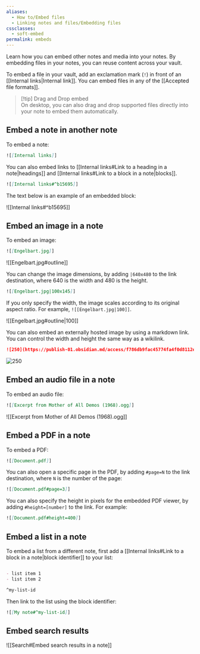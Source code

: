 ```yaml
---
aliases:
  - How to/Embed files
  - Linking notes and files/Embedding files
cssclasses:
  - soft-embed
permalink: embeds
---
```


Learn how you can embed other notes and media into your notes. By embedding files in your notes, you can reuse content across your vault.

To embed a file in your vault, add an exclamation mark (`!`) in front of an [[Internal links|Internal link]]. You can embed files in any of the [[Accepted file formats]].

> [!tip] Drag and Drop embed  
> On desktop, you can also drag and drop supported files directly into your note to embed them automatically.

## Embed a note in another note

To embed a note:

```md
![[Internal links]]
```

You can also embed links to [[Internal links#Link to a heading in a note|headings]] and [[Internal links#Link to a block in a note|blocks]].

```md
![[Internal links#^b15695]]
```

The text below is an example of an embedded block:

![[Internal links#^b15695]]

## Embed an image in a note

To embed an image:

```md
![[Engelbart.jpg]]
```

![[Engelbart.jpg#outline]]

You can change the image dimensions, by adding `|640x480` to the link destination, where 640 is the width and 480 is the height.

```md
![[Engelbart.jpg|100x145]]
```

If you only specify the width, the image scales according to its original aspect ratio. For example, `![[Engelbart.jpg|100]]`.

![[Engelbart.jpg#outline|100]]

You can also embed an externally hosted image by using a markdown link. You can control the width and height the same way as a wikilink. 

```md
![250](https://publish-01.obsidian.md/access/f786db9fac45774fa4f0d8112e232d67/Attachments/Engelbart.jpg)
```

![250](https://publish-01.obsidian.md/access/f786db9fac45774fa4f0d8112e232d67/Attachments/Engelbart.jpg)

## Embed an audio file in a note

To embed an audio file:

```md
![[Excerpt from Mother of All Demos (1968).ogg]]
```

![[Excerpt from Mother of All Demos (1968).ogg]]

## Embed a PDF in a note

To embed a PDF:

```md
![[Document.pdf]]
```

You can also open a specific page in the PDF, by adding `#page=N` to the link destination, where `N` is the number of the page:

```md
![[Document.pdf#page=3]]
```

You can also specify the height in pixels for the embedded PDF viewer, by adding `#height=[number]` to the link. For example:

```md
![[Document.pdf#height=400]]
```

## Embed a list in a note

To embed a list from a different note, first add a [[Internal links#Link to a block in a note|block identifier]] to your list:

```md

- list item 1
- list item 2

^my-list-id
```

Then link to the list using the block identifier:

```md
![[My note#^my-list-id]]
```

## Embed search results 

![[Search#Embed search results in a note]]
